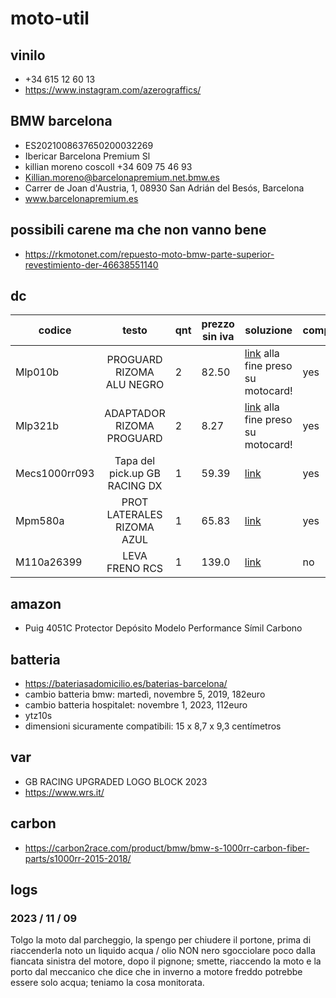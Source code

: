 # moto-util

## vinilo

+ +34 615 12 60 13
+ https://www.instagram.com/azerograffics/

## BMW barcelona

+ ES2021008637650200032269
+ Ibericar Barcelona Premium Sl
+ killian moreno coscoll +34 609 75 46 93
+ Killian.moreno@barcelonapremium.net.bmw.es
+ Carrer de Joan d'Austria, 1, 08930 San Adrián del Besós, Barcelona
+ www.barcelonapremium.es

## possibili carene ma che non vanno bene

+ https://rkmotonet.com/repuesto-moto-bmw-parte-superior-revestimiento-der-46638551140

## dc

| codice        |             testo             | qnt | prezzo sin iva | soluzione                                                                                                            | comprato |
|---------------|:-----------------------------:|-----|----------------|----------------------------------------------------------------------------------------------------------------------|----------|
| Mlp010b       |   PROGUARD RIZOMA ALU NEGRO   | 2   | 82.50          | [link](https://www.carenadosgp.com) alla fine preso su motocard!                                                     | yes      |
| Mlp321b       |   ADAPTADOR RIZOMA PROGUARD   | 2   | 8.27           | [link](https://www.carenadosgp.com) alla fine preso su motocard!                                                     | yes      |
| Mecs1000rr093 | Tapa del pick.up GB RACING DX | 1   | 59.39          | [link](https://tienda.motorextremo.es/fibra-y-carbono/496--protector-de-pick-up-gb-racing-bmw-s-1000-rr-09-11-.html) | yes      |
| Mpm580a       |  PROT LATERALES RIZOMA AZUL   | 1   | 65.83          | [link](https://www.motocard.com/protege-motor/rizoma-pm580u.aspx)                                                    | yes      |
| M110a26399    |        LEVA FRENO RCS         | 1   | 139.0          | [link](www.google.it)                                                                                                | no       |

## amazon

+ Puig 4051C Protector Depósito Modelo Performance Símil Carbono

## batteria

+ https://bateriasadomicilio.es/baterias-barcelona/
+ cambio batteria bmw: martedì, novembre 5, 2019, 182euro
+ cambio batteria hospitalet: novembre 1, 2023, 112euro
+ ytz10s
+ dimensioni sicuramente compatibili: 15 x 8,7 x 9,3 centímetros

## var

+ GB RACING UPGRADED LOGO BLOCK 2023
+ https://www.wrs.it/

## carbon

+ https://carbon2race.com/product/bmw/bmw-s-1000rr-carbon-fiber-parts/s1000rr-2015-2018/

## logs

### 2023 / 11 / 09

Tolgo la moto dal parcheggio, la spengo per chiudere il portone, prima di riaccenderla noto un liquido acqua / olio NON nero sgocciolare poco dalla fiancata
sinistra del motore, dopo il pignone; smette, riaccendo la moto e la porto dal meccanico che dice che in inverno a motore freddo potrebbe essere solo acqua;
teniamo la cosa monitorata.
